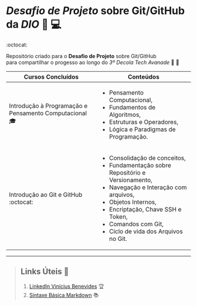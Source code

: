 
# ***Desafio de Projeto*** sobre Git/GitHub da *DIO*  :orange_book: :computer:

:octocat:

Repositório criado para o **Desafio de Projeto** sobre Git/GitHub  
para compartilhar o progesso ao longo do *3º Decola Tech Avanade* :large_orange_diamond: :rocket:

 | Cursos Concluídos | Conteúdos |
 | ----------------- | --------- |
 | Introdução à Programação e Pensamento Computacional :mortar_board: | <ul><li> Pensamento Computacional, <li> Fundamentos de Algoritmos, <li> Estruturas e Operadores, <li> Lógica e Paradigmas de Programação.
 | Introdução ao Git e GitHub :octocat: | <ul><li> Consolidação de conceitos, <li> Fundamentação sobre Repositório e Versionamento, <li> Navegação e Interação com arquivos, <li> Objetos Internos, <li> Encriptação, Chave SSH e Token, <li> Comandos com Git, <li> Ciclo de vida dos Arquivos no Git.|

---

> ## Links Úteis :triangular_flag_on_post:
>
> 1. [LinkedIn Vinícius Benevides](https://www.linkedin.com/in/vinicius-benevides/ "Perfil com informações básicas, objetivos, cursos, além do Currículo Completo") :trophy:
> 2. [Sintaxe Básica Markdown](https://www.markdownguide.org/basic-syntax "Site com informações da sintaxe básica para Markdown, além de boas práticas de escrita") :books:

